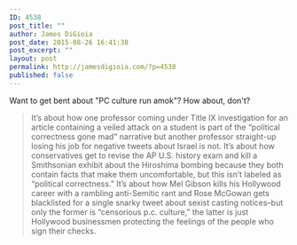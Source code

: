 ```yaml
---
ID: 4538
post_title: ""
author: James DiGioia
post_date: 2015-08-26 16:41:38
post_excerpt: ""
layout: post
permalink: http://jamesdigioia.com/?p=4538
published: false
---
```

Want to get bent about "PC culture run amok"? How about, don't?

> It’s about how one professor coming under Title IX investigation for an article containing a veiled attack on a student is part of the “political correctness gone mad” narrative but another professor straight-up losing his job for negative tweets about Israel is not. It’s about how conservatives get to revise the AP U.S. history exam and kill a Smithsonian exhibit about the Hiroshima bombing because they both contain facts that make them uncomfortable, but this isn’t labeled as “political correctness.” It’s about how Mel Gibson kills his Hollywood career with a rambling anti-Semitic rant and Rose McGowan gets blacklisted for a single snarky tweet about sexist casting notices–but only the former is “censorious p.c. culture,” the latter is just Hollywood businessmen protecting the feelings of the people who sign their checks.